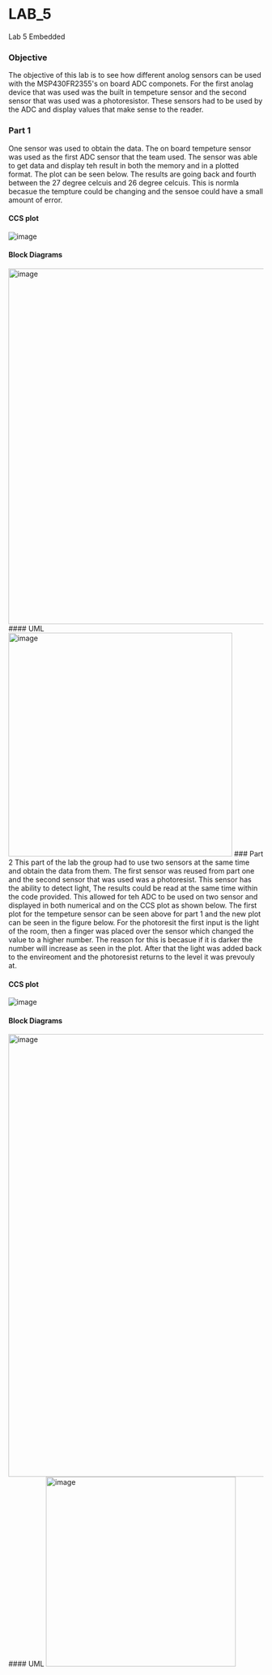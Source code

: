 # LAB_5
Lab 5 Embedded 
### Objective
The objective of this lab is to see how different anolog sensors can be used with the MSP430FR2355's on board ADC componets. For the first anolag device that was used was the built in tempeture sensor and the second sensor that was used was a photoresistor. These sensors had to be used by the ADC and display values that make sense to the reader. 

### Part 1
One sensor was used to obtain the data. The on board tempeture sensor was used as the first ADC sensor that the team used. The sensor was able to get data and display teh result in both the memory and in a plotted format. The plot can be seen below. The results are going back and fourth between the 27 degree celcuis and 26 degree celcuis. This is normla becasue the tempture could be changing and the sensoe could have a small amount of error. 

#### CCS plot
![image](https://user-images.githubusercontent.com/98828696/206329761-ed707284-bb22-4f7b-a9b6-4a8ae41d4b44.png)
#### Block Diagrams 
<img width="703" alt="image" src="https://user-images.githubusercontent.com/98828696/206329985-41c78b67-c0e2-4726-8dac-049e4d2daa42.png">
#### UML
<img width="442" alt="image" src="https://user-images.githubusercontent.com/98828696/206330022-c8c3ef9b-9765-4072-81d9-ed179da677df.png">
### Part 2
This part of the lab the group had to use two sensors at the same time and obtain the data from them. The first sensor was reused from part one and the second sensor that was used was a photoresist. This sensor has the ability to detect light, The results could be read at the same time within the code provided. This allowed for teh ADC to be used on two sensor and displayed in both numerical and on the CCS plot as shown below. The first plot for the tempeture sensor can be seen above for part 1 and the new plot can be seen in the figure below. For the photoresit the first input is the light of the room, then a finger was placed over the sensor which changed the value to a higher number. The reason for this is becasue if it is darker the number will increase as seen in the plot. After that the light was added back to the envireoment and the photoresist returns to the level it was prevouly at.  

#### CCS plot
![image](https://user-images.githubusercontent.com/98828696/206329809-0f9cb12e-567d-4d2e-8f3a-1448f6025de1.png)
#### Block Diagrams 
<img width="875" alt="image" src="https://user-images.githubusercontent.com/98828696/206330070-dab05f2b-d612-4416-be54-4ac9910c0b39.png">
#### UML
<img width="375" alt="image" src="https://user-images.githubusercontent.com/98828696/206330086-453df6ec-6d2f-48fe-a538-21c11bcf85da.png">
